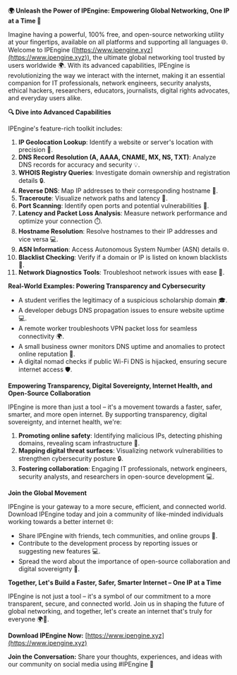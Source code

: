 **🌍 Unleash the Power of IPEngine: Empowering Global Networking, One IP at a Time 🚀**

Imagine having a powerful, 100% free, and open-source networking utility at your fingertips, available on all platforms and supporting all languages 🌐. Welcome to IPEngine ([https://www.ipengine.xyz](https://www.ipengine.xyz)), the ultimate global networking tool trusted by users worldwide 🌍. With its advanced capabilities, IPEngine is revolutionizing the way we interact with the internet, making it an essential companion for IT professionals, network engineers, security analysts, ethical hackers, researchers, educators, journalists, digital rights advocates, and everyday users alike.

**🔍 Dive into Advanced Capabilities**

IPEngine's feature-rich toolkit includes:

1. **IP Geolocation Lookup**: Identify a website or server's location with precision 📍.
2. **DNS Record Resolution (A, AAAA, CNAME, MX, NS, TXT)**: Analyze DNS records for accuracy and security 💡.
3. **WHOIS Registry Queries**: Investigate domain ownership and registration details 🔒.
4. **Reverse DNS**: Map IP addresses to their corresponding hostname 📡.
5. **Traceroute**: Visualize network paths and latency 🚀.
6. **Port Scanning**: Identify open ports and potential vulnerabilities 🔴.
7. **Latency and Packet Loss Analysis**: Measure network performance and optimize your connection ⏱️.
8. **Hostname Resolution**: Resolve hostnames to their IP addresses and vice versa 💻.
9. **ASN Information**: Access Autonomous System Number (ASN) details 🌐.
10. **Blacklist Checking**: Verify if a domain or IP is listed on known blacklists 🔴.
11. **Network Diagnostics Tools**: Troubleshoot network issues with ease 🔧.

**Real-World Examples: Powering Transparency and Cybersecurity**

* A student verifies the legitimacy of a suspicious scholarship domain 🎓.
* A developer debugs DNS propagation issues to ensure website uptime 💻.
* A remote worker troubleshoots VPN packet loss for seamless connectivity 🌍.
* A small business owner monitors DNS uptime and anomalies to protect online reputation 🏢.
* A digital nomad checks if public Wi-Fi DNS is hijacked, ensuring secure internet access 🛡️.

**Empowering Transparency, Digital Sovereignty, Internet Health, and Open-Source Collaboration**

IPEngine is more than just a tool – it's a movement towards a faster, safer, smarter, and more open internet. By supporting transparency, digital sovereignty, and internet health, we're:

1. **Promoting online safety**: Identifying malicious IPs, detecting phishing domains, revealing scam infrastructure 🚨.
2. **Mapping digital threat surfaces**: Visualizing network vulnerabilities to strengthen cybersecurity posture 🔒.
3. **Fostering collaboration**: Engaging IT professionals, network engineers, security analysts, and researchers in open-source development 💻.

**Join the Global Movement**

IPEngine is your gateway to a more secure, efficient, and connected world. Download IPEngine today and join a community of like-minded individuals working towards a better internet 🌐:

* Share IPEngine with friends, tech communities, and online groups 🤝.
* Contribute to the development process by reporting issues or suggesting new features 💻.
* Spread the word about the importance of open-source collaboration and digital sovereignty 📢.

**Together, Let's Build a Faster, Safer, Smarter Internet – One IP at a Time**

IPEngine is not just a tool – it's a symbol of our commitment to a more transparent, secure, and connected world. Join us in shaping the future of global networking, and together, let's create an internet that's truly for everyone 🌍👏.

**Download IPEngine Now:** [https://www.ipengine.xyz](https://www.ipengine.xyz)

**Join the Conversation:** Share your thoughts, experiences, and ideas with our community on social media using #IPEngine 🔗